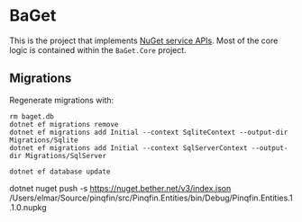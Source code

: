 # BaGet

This is the project that implements [NuGet service APIs](https://docs.microsoft.com/en-us/nuget/api/overview). Most of the core logic is contained within the `BaGet.Core` project.

## Migrations

Regenerate migrations with:

```
rm baget.db
dotnet ef migrations remove
dotnet ef migrations add Initial --context SqliteContext --output-dir Migrations/Sqlite
dotnet ef migrations add Initial --context SqlServerContext --output-dir Migrations/SqlServer

dotnet ef database update
```

dotnet nuget push -s https://nuget.bether.net/v3/index.json /Users/elmar/Source/pinqfin/src/Pinqfin.Entities/bin/Debug/Pinqfin.Entities.1.1.0.nupkg